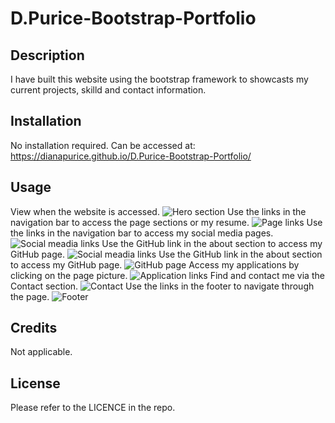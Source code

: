 # D.Purice-Bootstrap-Portfolio

## Description

I have built this website using the bootstrap framework to showcasts my current projects, skilld and contact information.


## Installation

No installation required.
Can be accessed at: https://dianapurice.github.io/D.Purice-Bootstrap-Portfolio/

## Usage

View when the website is accessed.
![Hero section](assests/images/hero-section.png)
Use the links in the navigation bar to access the page sections or my resume.
![Page links](assests/images/page-links.png)
Use the links in the navigation bar to access my social media pages.
![Social meadia links](assests/images/social-media-links.png)
Use the GitHub link in the about section to access my GitHub page.
![Social meadia links](assests/images/social-media-links.png)
Use the GitHub link in the about section to access my GitHub page.
![GitHub page](assests/images/social-media-links.png)
Access my applications by clicking on the page picture.
![Application links](assests/images/porfolio.png)
Find and contact me via the Contact section.
![Contact](assests/images/contact.png)
Use the links in the footer to navigate through the page.
![Footer](assests/images/footer.png)

## Credits

Not applicable.

## License

Please refer to the LICENCE in the repo.